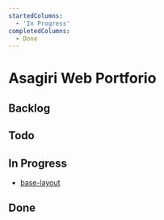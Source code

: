 ```yaml
---
startedColumns:
  - 'In Progress'
completedColumns:
  - Done
---
```


# Asagiri Web Portforio

## Backlog

## Todo

## In Progress

- [base-layout](tasks/base-layout.md)

## Done
